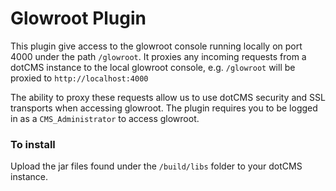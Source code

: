 # Glowroot Plugin

This plugin give access to the glowroot console running locally on port 4000 under the path `/glowroot`.  It proxies any incoming requests from a dotCMS instance to the local glowroot console, e.g. `/glowroot` will be proxied to `http://localhost:4000` 

The ability to proxy these requests allow us to use dotCMS security and SSL transports when accessing glowroot.  The plugin requires you to be logged in as a `CMS_Administrator` to access glowroot. 


### To install
Upload the jar files found under the `/build/libs` folder to your dotCMS instance.
